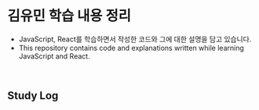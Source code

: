 # 김유민 학습 내용 정리

- JavaScript, React를 학습하면서 작성한 코드와 그에 대한 설명을 담고 있습니다.
- This repository contains code and explanations written while learning JavaScript and React.

</br>

## Study Log

